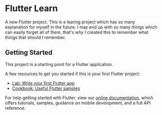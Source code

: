 # Flutter Learn

A new Flutter project.
This is a learing project which has so many explanation for myself in the future. I may end up with so many things which can easily forget all of them, that's why I created this to remember what things that should I remember.

## Getting Started

This project is a starting point for a Flutter application.

A few resources to get you started if this is your first Flutter project:

- [Lab: Write your first Flutter app](https://flutter.dev/docs/get-started/codelab)
- [Cookbook: Useful Flutter samples](https://flutter.dev/docs/cookbook)

For help getting started with Flutter, view our
[online documentation](https://flutter.dev/docs), which offers tutorials,
samples, guidance on mobile development, and a full API reference.
